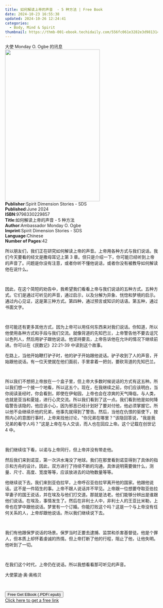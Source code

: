 ```yaml
---
title: 如何解读上帝的声音  - 5 种方法 | Free Book
date: 2024-10-23 16:55:38
updated: 2024-10-26 12:24:41
categories:
  - Body, Mind & Spirit
thumbnail: https://thmb-001-ebook.techidaily.com/556fc061e3282e3d98131463f6547042cdd487251096f8966c0c53e88ad88f29.jpg
---
```

<main id="book-container">
  <div class="flex flex-col">
    <div class="book-brief flex-1 py-6 px-4 sm:p-6 md:py-10 md:px-8">
      <!-- brief-->
      <div class="book-brief-main">大使 Monday O. Ogbe 的讯息</div>
    </div>
    <div
      class="book-meta-info flex-1 grid gap-4 col-start-1 col-end-3 row-start-1 sm:mb-6 sm:grid-cols-4 lg:gap-6 lg:col-start-2 lg:row-end-6 lg:row-span-6 lg:mb-0"
    >
      <div
        class="book-meta-info-left place-content-center mt-4 p-4 text-sm leading-6 col-start-2 col-span-2 dark:text-slate-400"
      >
        <img
          class="w-full h-500 object-cover rounded-lg sm:h-255 sm:col-span-2 lg:col-span-full"
          src="https://img-001-ebook.techidaily.com/74241cb35e2ec4b14b1b8179ecc896cf5e51e14f08b389ea4d4a76ca1c2a6c98.jpg"
          alt=""
          width="312"
          height="500"
        />
      </div>
      <div
        class="book-meta-info-right mt-2 col-start-1 row-start-2 col-span-3 self-center"
      >
        <!-- meta data  -->
        <div class="flex flex-col px-4 md:px-8">
          <div class="flex-1">
            <strong>Publisher</strong>:<span class="px-2"
              >Spirit Dimension Stories - SDS</span
            >
          </div>
          <div class="flex-1">
            <strong>Published</strong>:<span class="px-2">June 2024</span>
          </div>
          <div class="flex-1">
            <strong>ISBN</strong>:<span class="px-2">9798330229857</span>
          </div>
          <div class="flex-1">
            <strong>Title</strong>:<span class="px-2"
              >如何解读上帝的声音 - 5 种方法</span
            >
          </div>
          <div class="flex-1">
            <strong>Author</strong>:<span class="px-2"
              >Ambassador Monday O. Ogbe</span
            >
          </div>
          <div class="flex-1">
            <strong>Imprint</strong>:<span class="px-2"
              >Spirit Dimension Stories - SDS</span
            >
          </div>
          <div class="flex-1">
            <strong>Language</strong>:<span class="px-2">Chinese</span>
          </div>
          <div class="flex-1">
            <strong>Number of Pages</strong>:<span class="px-2">42</span>
          </div>
        </div>
      </div>
    </div>
    <div class="book-description flex-1 py-6 px-4 sm:p-6 md:py-10 md:px-8">
      <div class="book-description-main">
        <div accordion-content="" id="description">
          <p>
            所以朋友们，我们正在研究如何解读上帝的声音。上帝用各种方式与我们说话。我们今天要看的经文是撒母耳记上第
            3
            章。但只是介绍一下，你可能已经听到上帝的声音了。问题是你没有注意，或者你听不懂他说话，或者你没有被教导如何解读他在说什么。
          </p>
          <p><br /></p>
          <p>
            因此，在这个简短的劝告中，我希望我们看看上帝与我们说话的五种方式。五种方式。它们是通过可听见的声音，通过启示，以及分解为异象、恍惚和梦境的启示。通过内心见证，这是第三种方式。第四种，通过预言或知识的话语。第五种，通过书面文字。
          </p>
          <p><br /></p>
          <p>
            但可能还有更多其他方式，因为上帝可以用任何东西来对我们说话。你知道，所以他使用各种方式和手段与我们交流。就像背道的先知巴兰，上帝警告他不要去诅咒以色列人，然后用驴子跟他说话。他坚持要去，上帝告诉他在允许的情况下继续前进。你可以在《民数记》22:21-39
            中读到这个故事。
          </p>
          <p>
            在路上，当他开始鞭打驴子时，他的驴子开始跟他说话。驴子收到了人的声音，开始跟他说话。有一位天使就在他们面前，手里拿着一把剑，要砍背道的先知巴兰。
          </p>
          <p><br /></p>
          <p>
            所以我们不想把上帝放在一个盒子里，但上帝大多数时候说话的方式有这五种。所以我们想一个接一个地看，所以这五个。现在，在我继续之前，你们应该明白，当你阅读圣经时，你会看到，即使在伊甸园，上帝也会在凉爽的天气降临，与人类，也就是亚当和夏娃，进行心灵交流。所以我们看到了这一点。我们看到他是如何降临警告该隐的，他应该小心，因为邪恶已经计划好了要对付他，他必须掌握它。所以他不会继续杀他的兄弟，他事先就得到了警告。然后，当他在仇恨的驱使下，按照内心的意图行事时，上帝来找他讨论，"你兄弟在哪里？"该隐回答说，"我是我兄弟的看守人吗？"这是上帝在与人交谈，而人也在回应上帝。这个记载在创世记
            4 中。
          </p>
          <p><br /></p>
          <p>我们继续往下看，以诺与上帝同行，但上帝并没有带走他。</p>
          <p>
            然后我们来到诺亚，第一次洪水淹没了地球。我们在那里看到诺亚得到了具体的指示和方舟的设计。因此，双方进行了持续不断的沟通，具体说明需要做什么，测量、尺寸、高度、宽度等等，应该放进去的动物数量等等。
          </p>
          <p>
            他继续说下去。我们来到亚伯拉罕，上帝呼召亚伯拉罕离开他的国家。他跟他说话。这不是一件陌生的事。上帝不跟人说话并不罕见。上帝跟一位想要夺取亚伯拉罕妻子的国王说话，并在埃及与他们打交道。那就是法老。他们能够分辨出是谁跟他们说话。在埃及，事情发生了。然后在非利士人中，非利士人的王亚比米勒，上帝也在梦中跟他说话​​。梦里有一个订婚。你能打败这个吗？这是一个与上帝没有任何关系的人，上帝却跟他说话。所以我们继续说下去。
          </p>
          <p><br /></p>
          <p>
            我们有他跟保罗说话的场景。保罗当时正要去逮捕、监禁和杀害基督徒。他是个罪人，但本质上却怀着虔诚的热情。但上帝打断了他的行程，阻止了他，让他失明。他听到了一切。
          </p>
          <p><br /></p>
          <p>在我们这个时代，上帝仍在说话。所以我想看看那可听见的声音。</p>
          <p>大使蒙迪·奥·奥格贝</p>
          <p><br /></p>
        </div>
        <div class="accordion-fader"></div>
      </div>
    </div>
    <div class="book-excerpts flex-1 py-6 px-4 sm:p-6 md:py-10 md:px-8"></div>
    <div
      class="book-about-author flex-1 py-6 px-4 sm:p-6 md:py-10 md:px-8"
    ></div>
    <div class="book-free-get flex-1 py-6 px-4 sm:p-6 md:py-10 md:px-8">
      <button
        id="btn-free-get"
        class="bg-blue-500 hover:bg-blue-700 text-white font-bold py-2 px-4 rounded"
      >
        Free Get EBook (.PDF/.epub)
      </button>
      <div id="countdown-display" class="px-2 text-lg mt-2"></div>
      <a
        id="free-link"
        class="hidden bg-blue-500 hover:bg-blue-700 text-white font-bold py-2 px-4 rounded"
        href="https://www.ebooks.com/en-us/book/211383014/5/ambassador-monday-o-ogbe/"
        target="_blank"
        >Click here to get a free link</a
      >
    </div>
    <script>
      let countdownTime = 0;
      let countdownInterval = null;
      document
        .getElementById('btn-free-get')
        .addEventListener('click', startCountdown);
      function startCountdown() {
        countdownTime = new Date().getTime() + 60000 * 3;
        countdownInterval = setInterval(updateCountdown, 1000);
        document.getElementById('btn-free-get').disabled = true;
        document
          .getElementById('btn-free-get')
          .classList.add('bg-gray-500', 'cursor-not-allowed');
      }
      function updateCountdown() {
        let currentTime = new Date().getTime();
        let timeLeft = countdownTime - currentTime;
        let secondsLeft = Math.floor(timeLeft / 1000);
        document.getElementById('countdown-display').innerHTML =
          `Remaining time: ${secondsLeft} seconds.`;
        if (secondsLeft <= 0) {
          clearInterval(countdownInterval);
          document.getElementById('btn-free-get').classList.add('hidden');
          document.getElementById('free-link').classList.remove('hidden');
          document.getElementById('countdown-display').innerHTML = '';
        }
      }
    </script>
  </div>
</main>
